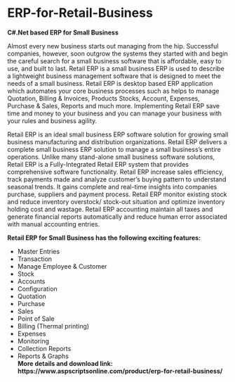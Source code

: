 # ERP-for-Retail-Business
<b>C#.Net based ERP for Small Business</b>

Almost every new business starts out managing from the hip. Successful companies, however, soon outgrow the systems they started with and begin the careful search for a small business software that is affordable, easy to use, and built to last. Retail ERP is a small business ERP is used to describe a lightweight business management software that is designed to meet the needs of a small business. Retail ERP is desktop based ERP application which automates your core business processes such as helps to manage Quotation, Billing & Invoices, Products Stocks, Account, Expenses, Purchase & Sales, Reports and much more. Implementing Retail ERP save time and money to your business and you can manage your business with your rules and business agility.

Retail ERP is an ideal small business ERP software solution for growing small business manufacturing and distribution organizations. Retail ERP delivers a complete small business ERP solution to manage a small business’s entire operations. Unlike many stand-alone small business software solutions, Retail ERP is a Fully-Integrated Retail ERP system that provides comprehensive software functionality. Retail ERP increase sales efficiency, track payments made and analyze customer’s buying pattern to understand seasonal trends. It gains complete and real-time insights into companies purchase, suppliers and payment process. Retail ERP monitor existing stock and reduce inventory overstock/ stock-out situation and optimize inventory holding cost and wastage. Retail ERP accounting maintain all taxes and generate financial reports automatically and reduce human error associated with manual accounting entries.

<b>Retail ERP for Small Business has the following exciting features:</b>

<ul>
<li>Master Entries</li>
<li>Transaction</li>
<li>Manage Employee & Customer</li>
<li>Stock</li>
<li>Accounts</li>
<li>Configuration</li>
<li>Quotation</li>
<li>Purchase</li>
<li>Sales</li>
<li>Point of Sale</li>
<li>Billing (Thermal printing)</li>
<li>Expenses</li>
<li>Monitoring</li>
<li>Collection Reports</li>
<li>Reports & Graphs</li>
<b>More details and download link:</b><br>
<b>https://www.aspscriptsonline.com/product/erp-for-retail-business/</b>

